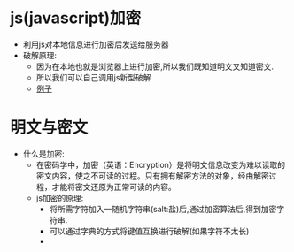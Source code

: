 # js(javascript)加密
- 利用js对本地信息进行加密后发送给服务器
- 破解原理:
  - 因为在本地也就是浏览器上进行加密,所以我们既知道明文又知道密文.
  - 所以我们可以自己调用js新型破解
  - [例子](../program/js_encryption.py)
# 明文与密文
- 什么是加密:
  - 在密码学中，加密（英语：Encryption）是将明文信息改变为难以读取的密文内容，使之不可读的过程。只有拥有解密方法的对象，经由解密过程，才能将密文还原为正常可读的内容。
  - js加密的原理:
    - 将所需字符加入一随机字符串(salt:盐)后,通过加密算法后,得到加密字符串.
    - 可以通过字典的方式将键值互换进行破解(如果字符不太长)
    -
